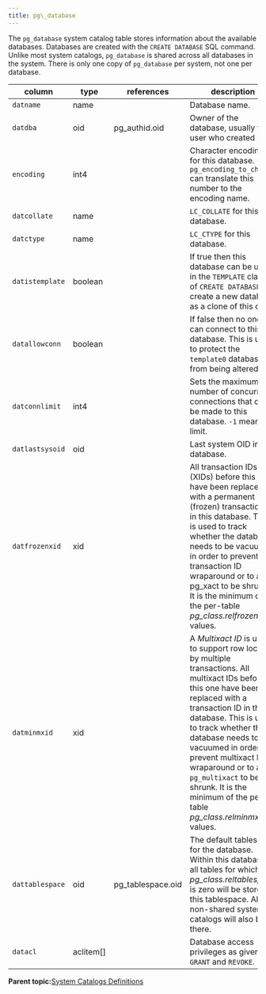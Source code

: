 ```yaml
---
title: pg\_database 
---
```


The `pg_database` system catalog table stores information about the available databases. Databases are created with the `CREATE DATABASE` SQL command. Unlike most system catalogs, `pg_database` is shared across all databases in the system. There is only one copy of `pg_database` per system, not one per database.

|column|type|references|description|
|------|----|----------|-----------|
|`datname`|name| |Database name.|
|`datdba`|oid|pg\_authid.oid|Owner of the database, usually the user who created it.|
|`encoding`|int4| |Character encoding for this database. `pg_encoding_to_char()` can translate this number to the encoding name.|
|`datcollate`|name| |`LC_COLLATE` for this database.|
|`datctype`|name| |`LC_CTYPE` for this database.|
|`datistemplate`|boolean| |If true then this database can be used in the `TEMPLATE` clause of `CREATE DATABASE` to create a new database as a clone of this one.|
|`datallowconn`|boolean| |If false then no one can connect to this database. This is used to protect the `template0` database from being altered.|
|`datconnlimit`|int4| |Sets the maximum number of concurrent connections that can be made to this database. `-1` means no limit.|
|`datlastsysoid`|oid| |Last system OID in the database.|
|`datfrozenxid`|xid| |All transaction IDs \(XIDs\) before this one have been replaced with a permanent \(frozen\) transaction ID in this database. This is used to track whether the database needs to be vacuumed in order to prevent transaction ID wraparound or to allow pg\_xact to be shrunk. It is the minimum of the per-table *pg\_class.relfrozenxid* values.|
|`datminmxid`|xid| |A *Multixact ID* is used to support row locking by multiple transactions. All multixact IDs before this one have been replaced with a transaction ID in this database. This is used to track whether the database needs to be vacuumed in order to prevent multixact ID wraparound or to allow `pg_multixact` to be shrunk. It is the minimum of the per-table *pg\_class.relminmxid* values.|
|`dattablespace`|oid|pg\_tablespace.oid|The default tablespace for the database. Within this database, all tables for which *pg\_class.reltablespace* is zero will be stored in this tablespace. All non-shared system catalogs will also be there.|
|`datacl`|aclitem\[\]| |Database access privileges as given by `GRANT` and `REVOKE`.|

**Parent topic:**[System Catalogs Definitions](../system_catalogs/catalog_ref-html.html)

